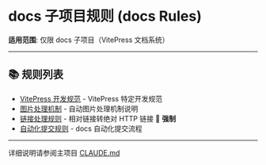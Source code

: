 # docs 子项目规则 (docs Rules)

**适用范围**: 仅限 docs 子项目（VitePress 文档系统）

---

## 📚 规则列表

- [VitePress 开发规范](./vitepress.md) - VitePress 特定开发规范
- [图片处理机制](./image-processing.md) - 自动图片处理机制说明
- [链接处理规则](./link-processing.md) - 相对链接转绝对 HTTP 链接 📜 **强制**
- [自动化提交规则](./auto-commits.md) - docs 自动化提交流程

---

详细说明请参阅主项目 [CLAUDE.md](https://github.com/zhaoheng666/WorldTourCasino/blob/classic_vegas/CLAUDE.md)
